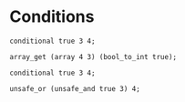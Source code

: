 # Conditions

```polygolf
conditional true 3 4;
```

```polygolf conditions.safeConditionalOpToCollectionGet("array")
array_get (array 4 3) (bool_to_int true);
```

```polygolf
conditional true 3 4;
```

```polygolf conditions.conditionalOpToAndOr(()=>true)
unsafe_or (unsafe_and true 3) 4;
```
